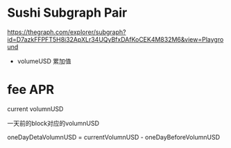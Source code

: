 # Sushi Subgraph Pair

https://thegraph.com/explorer/subgraph?id=D7azkFFPFT5H8i32ApXLr34UQyBfxDAfKoCEK4M832M6&view=Playground

- volumeUSD 累加值

# fee APR

current volumnUSD 

一天前的block对应的volumnUSD

oneDayDetaVolumnUSD = currentVolumnUSD - oneDayBeforeVolumnUSD
